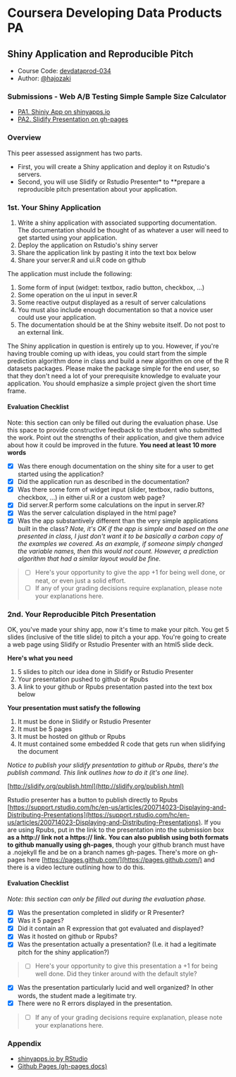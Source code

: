 Coursera Developing Data Products PA
===
## Shiny Application and Reproducible Pitch
- Course Code: [devdataprod-034](https://class.coursera.org/devdataprod-034/human_grading/view/courses/975222/assessments/5/submissions)
- Author: [@hajozaki](https://twitter.com/)

### Submissions - Web A/B Testing Simple Sample Size Calculator
- [PA1. Shiniy App on shinyapps.io](https://hajozaki.shinyapps.io/csr_ddp_pa)
- [PA2. Slidify Presentation on gh-pages](http://hajozaki.github.io/csr_devdataprod_pa/slidify_slides/#1)

### Overview

This peer assessed assignment has two parts.   

- First, you will create a Shiny application and deploy it on Rstudio's servers.
- Second, you will use Slidify or Rstudio Presenter* to **prepare a reproducible pitch presentation about your application.

### 1st. Your Shiny Application

1. Write a shiny application with associated supporting documentation. The documentation should be thought of as whatever a user will need to get started using your application.
2. Deploy the application on Rstudio's shiny server
3. Share the application link by pasting it into the text box below
4. Share your server.R and ui.R code on github

The application must include the following:

1. Some form of input (widget: textbox, radio button, checkbox, ...)
2. Some operation on the ui input in sever.R
3. Some reactive output displayed as a result of server calculations
4. You must also include enough documentation so that a novice user could use your application.
5. The documentation should be at the Shiny website itself. Do not post to an external link.

The Shiny application in question is entirely up to you. However, if you're having trouble coming up with ideas, you could start from the simple prediction algorithm done in class and build a new algorithm on one of the R datasets packages. Please make the package simple for the end user, so that they don't need a lot of your prerequisite knowledge to evaluate your application. You should emphasize a simple project given the short time frame.

#### Evaluation Checklist

Note: this section can only be filled out during the evaluation phase.
Use this space to provide constructive feedback to the student who submitted the work. Point out the strengths of their application, and give them advice about how it could be improved in the future.
**You need at least 10 more words**

- [x] Was there enough documentation on the shiny site for a user to get started using the application?
- [x] Did the application run as described in the documentation?
- [x] Was there some form of widget input (slider, textbox, radio buttons, checkbox, ...) in either ui.R or a custom web page?
- [x] Did server.R perform some calculations on the input in server.R?
- [x] Was the server calculation displayed in the html page?
- [x] Was the app substantively different than the very simple applications built in the class?
 *Note, it's OK if the app is simple and based on the one presented in class, I just don't want it to be basically a carbon copy of the examples we covered. As an example, if someone simply changed the variable names, then this would not count. However, a prediction algorithm that had a similar layout would be fine.*

>- [ ] Here's your opportunity to give the app +1 for being well done, or neat, or even just a solid effort.
>- [ ] If any of your grading decisions require explanation, please note your explanations here.


### 2nd. Your Reproducible Pitch Presentation

OK, you've made your shiny app, now it's time to make your pitch. You get 5 slides (inclusive of the title slide)  to pitch a your app. You're going to create a web page using Slidify or Rstudio Presenter with an html5 slide deck.

**Here's what you need**

1. 5 slides to pitch our idea done in Slidify or Rstudio Presenter
2. Your presentation pushed to github or Rpubs
3. A link to your github or Rpubs presentation pasted into the text box below

**Your presentation must satisfy the following**

1. It must be done in Slidify or Rstudio Presenter
2. It must be 5 pages
3. It must be hosted on github or Rpubs
4. It must contained some embedded R code that gets run when slidifying the document

*Notice to publish your slidify presentation to github or Rpubs, there's the publish command. This link outlines how to do it (it's one line).*

[http://slidify.org/publish.html](http://slidify.org/publish.html)

Rstudio presenter has a button to publish directly to Rpubs [https://support.rstudio.com/hc/en-us/articles/200714023-Displaying-and-Distributing-Presentations](https://support.rstudio.com/hc/en-us/articles/200714023-Displaying-and-Distributing-Presentations). If you are using Rpubs, put in the link to the presentation into the submission box **as a http:// link not a https:// link.**
**You can also publish using both formats to github manually using gh-pages**, though your github branch must have a .nojekyll fle and be on a branch names gh-pages. There's more on gh-pages here [https://pages.github.com/](https://pages.github.com/)  and there is a video lecture outlining how to do this.

#### Evaluation Checklist

*Note: this section can only be filled out during the evaluation phase.*  

- [x] Was the presentation completed in slidify or R Presenter?
- [x] Was it 5 pages?
- [x] Did it contain an R expression that got evaluated and displayed?
- [x] Was it hosted on github or Rpubs?
-  [x] Was the presentation actually a presentation? (I.e. it had a legitimate pitch for the shiny application?)

>- [ ] Here's your opportunity to give this presentation a +1 for being well done. Did they tinker around with the default style?

- [x] Was the presentation particularly lucid and well organized? In other words, the student made a legitimate try.
- [x] There were no R errors displayed in the presentation.

>- [ ] If any of your grading decisions require explanation, please note your explanations here.

### Appendix
* [shinyapps.io by RStudio](https://www.shinyapps.io/)
* [Github Pages (gh-pages docs)](https://pages.github.com/)

